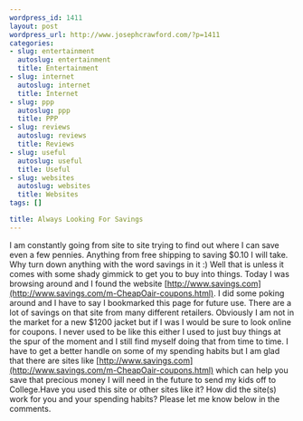 ```yaml
--- 
wordpress_id: 1411
layout: post
wordpress_url: http://www.josephcrawford.com/?p=1411
categories: 
- slug: entertainment
  autoslug: entertainment
  title: Entertainment
- slug: internet
  autoslug: internet
  title: Internet
- slug: ppp
  autoslug: ppp
  title: PPP
- slug: reviews
  autoslug: reviews
  title: Reviews
- slug: useful
  autoslug: useful
  title: Useful
- slug: websites
  autoslug: websites
  title: Websites
tags: []

title: Always Looking For Savings
---
```

I am constantly going from site to site trying to find out where I can save even a few pennies.  Anything from free shipping to saving $0.10 I will take.  Why turn down anything with the word savings in it :)  Well that is unless it comes with some shady gimmick to get you to buy into things.  Today I was browsing around and I found the website [http://www.savings.com](http://www.savings.com/m-CheapOair-coupons.html).  I did some poking around and I have to say I bookmarked this page for future use.  There are a lot of savings on that site from many different retailers.  Obviously I am not in the market for a new $1200 jacket but if I was I would be sure to look online for coupons.  I never used to be like this either I used to just buy things at the spur of the moment and I still find myself doing that from time to time.  I have to get a better handle on some of my spending habits but I am glad that there are sites like [http://www.savings.com](http://www.savings.com/m-CheapOair-coupons.html) which can help you save that precious money I will need in the future to send my kids off to College.Have you used this site or other sites like it?  How did the site(s) work for you and your spending habits?  Please let me know below in the comments.
